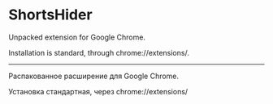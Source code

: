# ShortsHider

Unpacked extension for Google Chrome.

Installation is standard, through chrome://extensions/.

_______________________________________________________

Распакованное расширение для Google Chrome.

Установка стандартная, через chrome://extensions/
